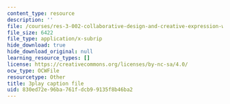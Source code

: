```yaml
---
content_type: resource
description: ''
file: /courses/res-3-002-collaborative-design-and-creative-expression-with-arduino-microcontrollers-january-iap-2017/830ed72e96ba761fdcb99135f8b46ba2_2039257.srt
file_size: 6422
file_type: application/x-subrip
hide_download: true
hide_download_original: null
learning_resource_types: []
license: https://creativecommons.org/licenses/by-nc-sa/4.0/
ocw_type: OCWFile
resourcetype: Other
title: 3play caption file
uid: 830ed72e-96ba-761f-dcb9-9135f8b46ba2
---
```

